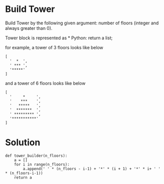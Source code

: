 # Build Tower
Build Tower by the following given argument:
number of floors (integer and always greater than 0).

Tower block is represented as *
Python: return a list;

for example, a tower of 3 floors looks like below
```
[
  '  *  ', 
  ' *** ', 
  '*****'
]
```
and a tower of 6 floors looks like below
```
[
  '     *     ', 
  '    ***    ', 
  '   *****   ', 
  '  *******  ', 
  ' ********* ', 
  '***********'
]
```

# Solution
```
def tower_builder(n_floors):
    a = []
    for i in range(n_floors): 
        a.append(' ' * (n_floors - i-1) + '*' * (i + 1) + '*' * i+ ' ' * (n_floors-i-1))
    return a
```